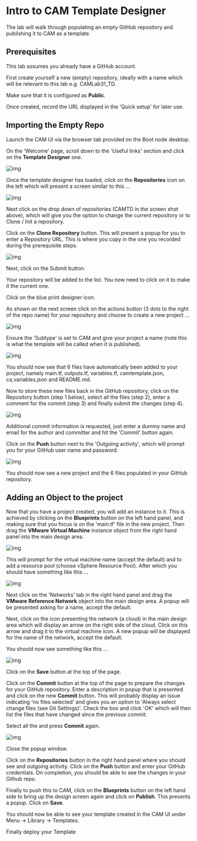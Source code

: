 # Intro to CAM Template Designer

The lab will walk through populating an empty GitHub repository and publishing it to CAM as a template.

## Prerequisites

This lab assumes you already have a GitHub account.

First create yourself a new (empty) repository, ideally with a name which will be relevant to this lab e.g. CAMLab31_TD. 

Make sure that it is configured as **Public**.

Once created, record the URL displayed in the 'Quick setup'  for later use.

## Importing the Empty Repo

Launch the CAM UI via the browser tab provided on the Boot node desktop.

On the 'Welcome' page, scroll down to the 'Useful links' section and click on the **Template Designer** one.

![img](../images/LAB_3-1_A.png)

Once the template designer has loaded, click on the **Repositories** icon on the left which will present a screen similar to this ...

![img](../images/LAB_3-1_B.png)

Next click on the drop down of repositories (CAMTD in the screen shot above), which will give you the option to change the current repository or to Clone / Init a repository.

Click on the **Clone Repository** button. This will present a popup for you to enter a Repository URL. This is where you copy in the one you recorded during the prerequisite steps.

![img](../images/LAB_3-1_C.png)

Next, click on the Submit button.

Your repository will be added to the list. You now need to click on it to make it the current one.

Click on the blue print designer icon.

As shown on the next screen click on the actions button (3 dots to the right of the repo name) for your repository and choose to create a new project ...

![img](../images/LAB_3-1_D.png)

Ensure the 'Subtype' is set to CAM and give your project a name (note this is what the template will be called when it is published).

![img](../images/LAB_3-1_E.png)

You should now see that 6 files have automatically been added to your project, namely main.tf, outputs.tf, variables.tf, camtemplate.json, ca,variables.json and README.md.

Now to store these new files back in the GitHub repository, click on the Repository button (step 1 below), select all the files (step 2), enter a comment for the commit (step 3) and finally submit the changes (step 4).

![img](../images/LAB_3-1_F.png)

Additional commit information is requested, just enter a dummy name and email for the author and committer and hit the 'Commit' button again. 

Click on the **Push** button next to the 'Outgoing activity', which will prompt you for your GitHub user name and password.

![img](../images/LAB_3-1_G.png)

You should now see a new project and the 6 files populated in your GitHub repository.

## Adding an Object to the project

Now that you have a project created, you will add an instance to it. This is achieved by clicking on the **Blueprints** button on the left hand panel, and making sure that you focus is on the 'main.tf' file in the new project. Then drag the **VMware Virtual Machine** instance object from the right hand panel into the main design area.

![img](../images/LAB_3-1_H.png)

This will prompt for the virtual machine name (accept the default) and to add a resource pool (choose vSphere Resource Pool). After which you should have something like this ...

![img](../images/LAB_3-1_I.png)

Next click on the 'Networks' tab in the right hand panel and drag the **VMware Reference Network** object into the main design area. A popup will be presented asking for a name, accept the default.

Next, click on the icon presenting the network (a cloud) in the main design area which will display an arrow on the right side of the cloud. Click on this arrow and drag it to the virtual machine icon. A new popup will be displayed for the name of the network, accept the default.

You should now see something like this ...

![img](../images/LAB_3-1_J.png)

Click on the **Save** button at the top of the page.

Click on the **Commit** button at the top of the page to prepare the changes for your GitHub repository. Enter a description in popup that is presented and click on the new **Commit** button. This will probably display an issue indicating 'no files selected' and gives you an option to 'Always select change files (see Git Settings)'. Check the box and click 'OK' which will then list the files that have changed since the previous commit.

Select all the and press **Commit** again. 

![img](../images/LAB_3-1_K.png)

Close the popup window.

Click on the **Repositories** button in the right hand panel where you should see and outgoing activity. Click on the **Push** button and enter your GitHub credentials. On completion, you should be able to see the changes in your Github repo.

Finally to push this to CAM, click on the **Blueprints** button on the left hand side to bring up the design screen again and click on **Publish**. This presents a popup. Click on **Save**.

You should now be able to see your template created in the CAM UI under Menu -> Library -> Templates.

Finally deploy your Template

